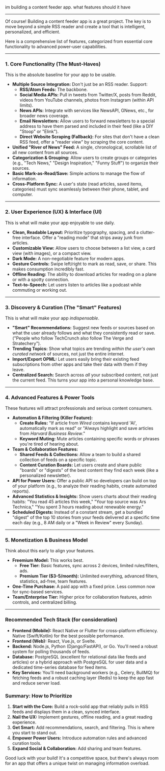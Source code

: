 im building a content feeder app. what features should it have

---

Of course! Building a content feeder app is a great project. The key is to move beyond a simple RSS reader and create a tool that is intelligent, personalized, and efficient.

Here is a comprehensive list of features, categorized from essential core functionality to advanced power-user capabilities.

---

### 1. Core Functionality (The Must-Haves)

This is the absolute baseline for your app to be usable.

- **Multiple Source Integration:** Don't just be an RSS reader. Support:
  - **RSS/Atom Feeds:** The backbone.
  - **Social Media APIs:** Pull in tweets from Twitter/X, posts from Reddit, videos from YouTube channels, photos from Instagram (within API limits).
  - **News APIs:** Integrate with services like NewsAPI, GNews, etc., for broader news coverage.
  - **Email Newsletters:** Allow users to forward newsletters to a special address to have them parsed and included in their feed (like a DIY "Stoop" or "Elink").
  - **Direct Website Scraping (Fallback):** For sites that don't have a clean RSS feed, offer a "reader view" by scraping the core content.
- **Unified "River of News" Feed:** A single, chronological, scrollable list of all new content from all sources.
- **Categorization & Grouping:** Allow users to create groups or categories (e.g., "Tech News," "Design Inspiration," "Funny Stuff") to organize their sources.
- **Basic Mark-as-Read/Save:** Simple actions to manage the flow of information.
- **Cross-Platform Sync:** A user's state (read articles, saved items, categories) must sync seamlessly between their phone, tablet, and computer.

---

### 2. User Experience (UX) & Interface (UI)

This is what will make your app enjoyable to use daily.

- **Clean, Readable Layout:** Prioritize typography, spacing, and a clutter-free interface. Offer a "reading mode" that strips away junk from articles.
- **Customizable View:** Allow users to choose between a list view, a card view (with images), or a compact view.
- **Dark Mode:** A non-negotiable feature for modern apps.
- **Gesture Controls:** Swipe left/right to mark as read, save, or share. This makes consumption incredibly fast.
- **Offline Reading:** The ability to download articles for reading on a plane or with a spotty connection.
- **Text-to-Speech:** Let users listen to articles like a podcast while commuting or working out.

---

### 3. Discovery & Curation (The "Smart" Features)

This is what will make your app _indispensable_.

- **"Smart" Recommendations:** Suggest new feeds or sources based on what the user already follows and what they consistently read or save. ("People who follow TechCrunch also follow The Verge and Stratechery").
- **Trending Topics:** Show what topics are trending _within the user's own curated network_ of sources, not just the entire internet.
- **Import/Export OPML:** Let users easily bring their existing feed subscriptions from other apps and take their data with them if they leave.
- **Centralized Search:** Search across _all_ your subscribed content, not just the current feed. This turns your app into a personal knowledge base.

---

### 4. Advanced Features & Power Tools

These features will attract professionals and serious content consumers.

- **Automation & Filtering (Killer Feature):**
  - **Create Rules:** "If article from _Wired_ contains keyword 'AI', automatically mark as read" or "Always highlight and save articles from _Harvard Business Review_."
  - **Keyword Muting:** Mute articles containing specific words or phrases you're tired of hearing about.
- **Team & Collaboration Features:**
  - **Shared Feeds & Collections:** Allow a team to build a shared collection of feeds on a specific topic.
  - **Content Curation Boards:** Let users create and share public "boards" or "digests" of the best content they find each week (like a personalized newsletter).
- **API for Power Users:** Offer a public API so developers can build on top of your platform (e.g., to analyze their reading habits, create automated reports).
- **Advanced Statistics & Insights:** Show users charts about their reading habits: "You read 45 articles this week," "Your top source was Ars Technica," "You spent 3 hours reading about renewable energy."
- **Scheduled Digests:** Instead of a constant stream, get a bundled "digest" of the top 10 stories from your feeds delivered at a specific time each day (e.g., 8 AM daily or a "Week in Review" every Sunday).

---

### 5. Monetization & Business Model

Think about this early to align your features.

- **Freemium Model:** This works best.
  - **Free Tier:** Basic features, sync across 2 devices, limited rules/filters, ads.
  - **Premium Tier ($3-5/month):** Unlimited everything, advanced filters, statistics, ad-free, team features.
- **One-Time Purchase:** A paid app with a fixed price. Less common now for sync-based services.
- **Team/Enterprise Tier:** Higher price for collaboration features, admin controls, and centralized billing.

---

### Recommended Tech Stack (for consideration)

- **Frontend (Mobile):** React Native or Flutter for cross-platform efficiency. Native (Swift/Kotlin) for the best possible performance.
- **Frontend (Web):** React, Vue.js, or Svelte.
- **Backend:** Node.js, Python (Django/FastAPI), or Go. You'll need a robust system for polling thousands of feeds.
- **Database:** PostgreSQL (excellent for relational data like feeds and articles) or a hybrid approach with PostgreSQL for user data and a dedicated time-series database for feed items.
- **Key Services:** You'll need background workers (e.g., Celery, BullMQ) for fetching feeds and a robust caching layer (Redis) to keep the app fast and reduce server load.

### Summary: How to Prioritize

1.  **Start with the Core:** Build a rock-solid app that reliably pulls in RSS feeds and displays them in a clean, synced interface.
2.  **Nail the UX:** Implement gestures, offline reading, and a great reading experience.
3.  **Get Smart:** Add recommendations, search, and filtering. This is where you start to stand out.
4.  **Empower Power Users:** Introduce automation rules and advanced curation tools.
5.  **Expand Social & Collaboration:** Add sharing and team features.

Good luck with your build! It's a competitive space, but there's always room for an app that offers a unique twist on managing information overload.
